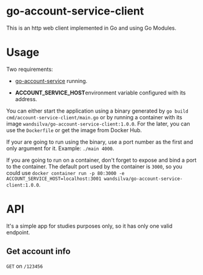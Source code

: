 
# go-account-service-client

This is an http web client implemented in Go and using Go Modules.  

# Usage

Two requirements:

-  [go-account-service](https://github.com/obiwandsilva/go-account-service) running.

- **ACCOUNT_SERVICE_HOST**environment variable configured with its address.

You can either start the application using a binary generated by `go build cmd/account-service-client/main.go` or by running a container with its image `wandsilva/go-account-service-client:1.0.0`. For the later, you can use the `Dockerfile` or get the image from Docker Hub.

If your are going to run using the binary, use a port number as the first and only argument for it. Example: `./main 4000`.

If you are going to run on a container, don't forget to expose and bind a port to the container. The default port used by the container is `3000`, so you could use `docker container run -p 80:3000 -e ACCOUNT_SERVICE_HOST=localhost:3001 wandsilva/go-account-service-client:1.0.0`.

# API

It's a simple app for studies purposes only, so it has only one valid endpoint.

## Get account info

`GET` on `/123456`

